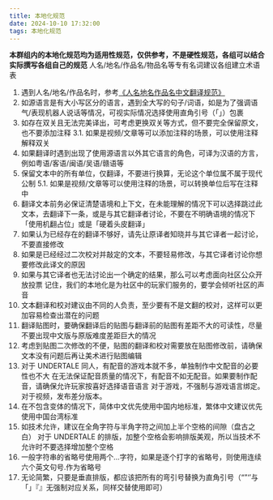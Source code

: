 ```yaml
---
title: 本地化规范
date: 2024-10-10 17:32:00
tags: 本地化规范
---
```


**本群组内的本地化规范均为适用性规范，仅供参考，不是硬性规范，各组可以结合实际撰写各组自己的规范**
人名/地名/作品名/物品名等专有名词建议各组建立术语表
1. 遇到人名/地名/作品名时，参考[《人名地名作品名中文翻译规范》](/loc_rules/names)
2. 如源语言是有大小写区分的语言，遇到全大写的句子/词语，如是为了强调语气/表现机器人说话等情况，可视实际情况选择使用直角引号（「」）包裹
3. 如存在双关且无法完美译出，可考虑更换双关等方式，但不要完全保留原文，也不要添加注释
3.1. 如果是视频/文章等可以添加注释的场景，可以使用注释解释双关
1. 如果翻译时遇到出现了使用源语言以外其它语言的角色，可译为汉语的方言，例如粤语/客语/闽语/吴语/赣语等
2. 保留文本中的所有单位，仅翻译，不要进行换算，无论这个单位属不属于现代公制
5.1. 如果是视频/文章等可以使用注释的场景，可以转换单位后写在注释中
1. 翻译文本前务必保证清楚语境和上下文，在未能理解的情况下可以选择跳过此文本，去翻译下一条，或是与其它翻译者讨论，不要在不明确语境的情况下「使用机翻占位」或是「硬着头皮翻译」
2. 如果认为已经存在的翻译不够好，请先让原译者知晓并与其它译者一起讨论，不要直接修改
3. 如果是已经经过二次校对并敲定的文本，不要轻易修改，与其它译者讨论你想要修改此译文的原因
4. 如果与其它译者也无法讨论出一个确定的结果，那么可以考虑面向社区公众开放投票
记住，我们的本地化是为社区中的玩家们服务的，要学会倾听社区的声音
1.  文本翻译和校对建议由不同的人负责，至少要有不是文翻的校对，这样可以更加容易检查出潜在的问题
2.  翻译贴图时，要确保翻译后的贴图与翻译前的贴图有差距不大的可读性，尽量不要出现中文版与原版难度差距巨大的情况
3.  考虑到贴图二次修改的不便，贴图的翻译和校对需要放在贴图修改前，请确保文本没有问题后再让美术进行贴图编辑
4.  对于 UNDERTALE 同人，有配音的游戏本就不多，单独制作中文配音的必要性也不大
在无法保证配音质量的情况下，有配音不如无配音。如果要制作配音，请确保允许玩家按喜好选择语音语言
对于游戏，不强制与游戏语言绑定。对于视频，发布差分版本。
1.  在不包含变体的情况下，简体中文优先使用中国内地标准，繁体中文建议优先使用中国台湾标准
2.  如技术允许，建议在全角字符与半角字符之间加上半个空格的间隙（盘古之白）
对于 UNDERTALE 的排版，加整个空格会影响排版美观，所以当技术不允许时不要选择增加整个空格
1.  一般字符串的省略号使用两个…字符，如果是逐个打字的省略号，则使用连续六个英文句号.作为省略号
2.  无论简繁，只要是垂直排版，都应该把所有的弯引号替换为直角引号（“”‘’与「」『』无强制对应关系，同样交替使用即可）
